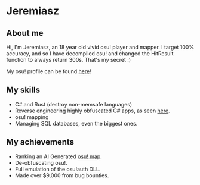 # Jeremiasz

## About me
Hi, I'm Jeremiasz, an 18 year old vivid osu! player and mapper. I target 100% accuracy, and so I have decompiled osu! and changed the HitResult function to always return 300s. That's my secret :)

My osu! profile can be found [here](https://osu.ppy.sh/users/9536238)!

## My skills
- C# and Rust (destroy non-memsafe languages)
- Reverse engineering highly obfuscated C# apps, as seen [here](https://github.com/Jeremiasz-osu/).
- osu! mapping
- Managing SQL databases, even the biggest ones.

## My achievements
- Ranking an AI Generated [osu! map](https://osu.ppy.sh/beatmapsets/1815930#osu/4101154).
- De-obfuscating osu!.
- Full emulation of the osu!auth DLL.
- Made over $9,000 from bug bounties.
